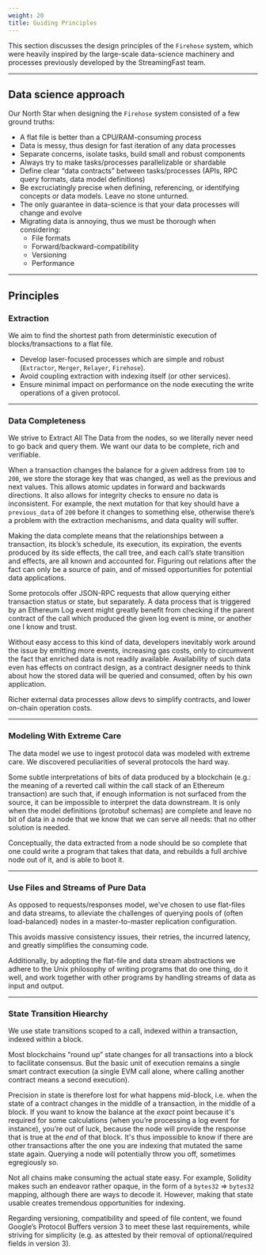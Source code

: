 ```yaml
---
weight: 20
title: Guiding Principles
---
```


This section discusses the design principles of the `Firehose` system, which were heavily inspired by the large-scale
data-science machinery and processes previously developed by the StreamingFast team.

---

## Data science approach

Our North Star when designing the `Firehose` system consisted of a few ground truths:

- A flat file is better than a CPU/RAM-consuming process
- Data is messy, thus design for fast iteration of any data processes
- Separate concerns, isolate tasks, build small and robust components
- Always try to make tasks/processes parallelizable or shardable
- Define clear “data contracts” between tasks/processes (APIs, RPC query formats, data model definitions)
- Be excruciatingly precise when defining, referencing, or identifying concepts or data models. Leave no stone unturned.
- The only guarantee in data-science is that your data processes will change and evolve
- Migrating data is annoying, thus we must be thorough when considering:
    - File formats
    - Forward/backward-compatibility
    - Versioning
    - Performance

---

## Principles

### Extraction

We aim to find the shortest path from deterministic execution of blocks/transactions to a flat file.

- Develop laser-focused processes which are simple and robust (`Extractor`, `Merger`, `Relayer`, `Firehose`).
- Avoid coupling extraction with indexing itself (or other services).
- Ensure minimal impact on performance on the node executing the write operations of a given protocol.

---

### Data Completeness

We strive to Extract All The Data from the nodes, so we literally never need to go back and query them.
We want our data to be complete, rich and verifiable.

When a transaction changes the balance for a given address from `100` to `200`, we store the storage key that was
changed, as well as the previous and next values. This allows atomic updates in forward and backwards directions.
It also allows for integrity checks to ensure no data is inconsistent. For example, the next mutation for that key
should have a `previous_data` of `200` before it changes to something else, otherwise there’s a problem with
the extraction mechanisms, and data quality will suffer.

Making the data complete means that the relationships between a transaction, its block’s schedule, its execution,
its expiration, the events produced by its side effects, the call tree, and each call’s state transition and effects,
are all known and accounted for. Figuring out relations after the fact can only be a source of pain, and of missed
opportunities for potential data applications.

Some protocols offer JSON-RPC requests that allow querying either transaction status or state, but separately.
A data process that is triggered by an Ethereum Log event might greatly benefit from checking if the parent contract
of the call which produced the given log event is mine, or another one I know and trust.

Without easy access to this kind of data, developers inevitably work around the issue by emitting more events,
increasing gas costs, only to circumvent the fact that enriched data is not readily available. Availability of such data
even has effects on contract design, as a contract designer needs to think about how the stored data will be
queried and consumed, often by his own application.

Richer external data processes allow devs to simplify contracts, and lower on-chain operation costs.

---

### Modeling With Extreme Care

The data model we use to ingest protocol data was modeled with extreme care. We discovered peculiarities of
several protocols the hard way.

Some subtle interpretations of bits of data produced by a blockchain (e.g.: the meaning of a reverted call within the
call stack of an Ethereum transaction) are such that, if enough information is not surfaced from the source,
it can be impossible to interpret the data downstream. It is only when the model definitions (protobuf schemas)
are complete and leave no bit of data in a node that we know that we can serve all needs: that no other solution is needed.

Conceptually, the data extracted from a node should be so complete that one could write a program that takes
that data, and rebuilds a full archive node out of it, and is able to boot it.

---

### Use Files and Streams of Pure Data

As opposed to requests/responses model, we've chosen to use flat-files and data streams, to alleviate the challenges
of querying pools of (often load-balanced) nodes in a master-to-master replication configuration.

This avoids massive consistency issues, their retries, the incurred latency, and greatly simplifies the consuming code.

Additionally, by adopting the flat-file and data stream abstractions we adhere to the Unix philosophy of
writing programs that do one thing, do it well, and work together with other programs by handling streams of
data as input and output.

---

### State Transition Hiearchy

We use state transitions scoped to a call, indexed within a transaction, indexed within a block.

Most blockchains “round up” state changes for all transactions into a block to facilitate consensus.
But the basic unit of execution remains a single smart contract execution
(a single EVM call alone, where calling another contract means a second execution).

Precision in state is therefore lost for what happens mid-block, i.e. when the state of a contract changes in the
middle of a transaction, in the middle of a block. If you want to know the balance at the *exact* point because
it's required for some calculations (when you’re processing a log event for instance), you’re out of luck, because the
node will provide the response that is true at the *end* of that block. It's thus impossible to know if there are
other transactions after the one you are indexing that mutated the same state again. Querying a node will potentially
throw you off, sometimes egregiously so.

Not all chains make consuming the actual state easy. For example, Solidity makes such an endeavor rather opaque,
in the form of a `bytes32` => `bytes32` mapping, although there are ways to decode it. However, making that state
usable creates tremendous opportunities for indexing.

Regarding versioning, compatibility and speed of file content, we found Google’s Protocol Buffers version 3
to meet these last requirements, while striving for simplicity (e.g. as attested by their removal of optional/required
fields in version 3).
